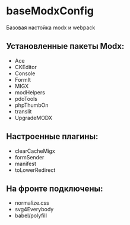 # baseModxConfig

Базовая настойка modx и webpack

## Установленные пакеты Modx:
 - Ace
 - CKEditor
 - Console
 - FormIt
 - MIGX
 - modHelpers
 - pdoTools
 - phpThumbOn
 - translit
 - UpgradeMODX
 
## Настроенные плагины:
 - clearCacheMigx
 - formSender
 - manifest
 - toLowerRedirect
 
## На фронте подключены:
 - normalize.css
 - svg4Everybody
 - babel/polyfill
